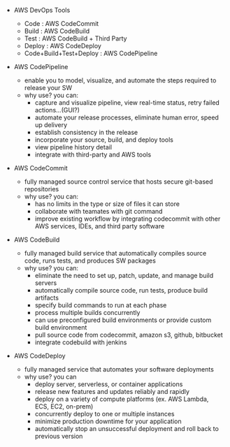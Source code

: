 - AWS DevOps Tools
    - Code : AWS CodeCommit
    - Build : AWS CodeBuild
    - Test : AWS CodeBuild + Third Party
    - Deploy : AWS CodeDeploy
    - Code+Build+Test+Deploy : AWS CodePipeline

- AWS CodePipeline
    - enable you to model, visualize, and automate the steps required to release your SW
    - why use? you can:
        - capture and visualize pipeline, view real-time status, retry failed actions...(GUI?)
        - automate your release processes, eliminate human error, speed up delivery
        - establish consistency in the release
        - incorporate your source, build, and deploy tools
        - view pipeline history detail
        - integrate with third-party and AWS tools

- AWS CodeCommit
    - fully managed source control service that hosts secure git-based repositories
    - why use? you can:
        - has no limits in the type or size of files it can store
        - collaborate with teamates with git command
        - improve existing workflow by integrating codecommit with other AWS services, IDEs, and third party software
- AWS CodeBuild
    - fully managed build service that automatically compiles source code, runs tests, and produces SW packages
    - why use? you can:
        - eliminate the need to set up, patch, update, and manage build servers
        - automatically compile source code, run tests, produce build artifacts
        - specify build commands to run at each phase
        - process multiple builds concurrently
        - can use preconfigured build environments or provide custom build environment
        - pull source code from codecommit, amazon s3, github, bitbucket
        - integrate codebuild with jenkins
- AWS CodeDeploy
    - fully managed service that automates your software deployments
    - why use? you can
        - deploy server, serverless, or container applications
        - release new features and updates reliably and rapidly
        - deploy on a variety of compute platforms (ex. AWS Lambda, ECS, EC2, on-prem)
        - concurrently deploy to one or multiple instances
        - minimize production downtime for your application
        - automatically stop an unsuccessful deployment and roll back to previous version